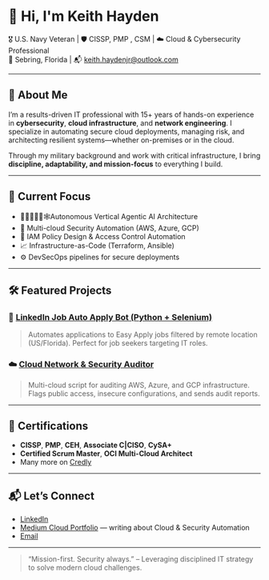 # 👋 Hi, I'm Keith Hayden

🎖️ U.S. Navy Veteran | 🛡️ CISSP, PMP , CSM | ☁️ Cloud & Cybersecurity Professional  
📍 Sebring, Florida | 📬 keith.haydenjr@outlook.com

---

## 🚀 About Me

I’m a results-driven IT professional with 15+ years of hands-on experience in **cybersecurity**, **cloud infrastructure**, and **network engineering**. I specialize in automating secure cloud deployments, managing risk, and architecting resilient systems—whether on-premises or in the cloud.

Through my military background and work with critical infrastructure, I bring **discipline, adaptability, and mission-focus** to everything I build.

---

## 🔧 Current Focus

- 🤖🧠📐🧭🔁🕸️Autonomous Vertical Agentic AI Architecture
- 🧠 Multi-cloud Security Automation (AWS, Azure, GCP)
- 🔐 IAM Policy Design & Access Control Automation
- 📈 Infrastructure-as-Code (Terraform, Ansible)
- ⚙️ DevSecOps pipelines for secure deployments

---

## 🛠️ Featured Projects

### 🔎 [LinkedIn Job Auto Apply Bot (Python + Selenium)](https://github.com/keithhaydenjr/linkedin_auto_apply)
> Automates applications to Easy Apply jobs filtered by remote location (US/Florida). Perfect for job seekers targeting IT roles.

### ☁️ [Cloud Network & Security Auditor](https://github.com/keithhaydenjr/cloud_netsec_multi_audit)
> Multi-cloud script for auditing AWS, Azure, and GCP infrastructure. Flags public access, insecure configurations, and sends audit reports.

---

## 🏅 Certifications

- **CISSP**, **PMP**, **CEH**, **Associate C|CISO**, **CySA+**
- **Certified Scrum Master**, **OCI Multi-Cloud Architect**
- Many more on [Credly](https://www.credly.com/users/khayden)

---

## 📬 Let’s Connect

- [LinkedIn](https://www.linkedin.com/in/khaydenjr/)
- [Medium Cloud Portfolio](https://medium.com/@keith.hayden) — writing about Cloud & Security Automation
- [Email](mailto:keith.haydenjr@outlook.com)

---

> “Mission-first. Security always.” – Leveraging disciplined IT strategy to solve modern cloud challenges.

